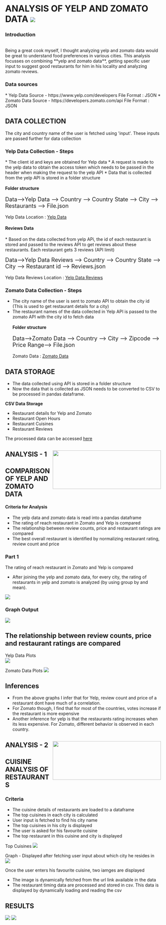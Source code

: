 
<h1> ANALYSIS OF YELP AND ZOMATO DATA

  <img src="Images\yelpzomato.jpg">

<h3>Introduction</h3><br>
Being a great cook myself, I thought analyzing yelp and zomato data would be great to understand food preferences in various cities. This analysis focusses on combining **yelp and zomato data**, getting specific user input to suggest good restaurants for him in his locality and analyzing zomato reviews.

<h3>Data sources</h3>
* Yelp Data Source -   https://www.yelp.com/developers   File Format : JSON
* Zomato Data Source - https://developers.zomato.com/api File Format : JSON

<h2> DATA COLLECTION </h2>

The city and country name of the user is fetched using 'input'. These inputs are passed further for data collection

<h3>Yelp Data Collection - Steps</h3>
* The client id and keys are obtained for Yelp data
* A request is made to the yelp data to obtain the access token which needs to be passed in the header when making the request to the yelp API 
* Data that is collected from the yelp API is stored in a folder structure<br><br>
<b>Folder structure</b><br><br>
<font size=4>Data-->Yelp Data --> Country --> Country State --> City --> Restaurants --> File.json</font><br><br>
Yelp Data Location : <a href="Data/Yelp Data"> Yelp Data </a>
<h4>Reviews Data</h4>
* Based on the data collected from yelp APi, the id of each restaurant is stored and passed to the reviews API to get reviews about these restaurants. Each restaurant gets 3 reviews (API limit)

 <font size=4>Data-->Yelp Data Reviews --> Country --> Country State --> City --> Restaurant id --> Reviews.json</font><br><br>
 Yelp Data Reviews Location : <a href="Data/Yelp Data Reviews"> Yelp Data Reviews </a>

<h3>Zomato Data Collection - Steps</h3>

* The city name of the user is sent to zomato API to obtain the city id (This is used to get restaurant details for a city)
* The restaurant names of the data collected in Yelp API is passed to the zomato API with the city id to fetch data <br><br>
<b>Folder structure</b><br><br>
<font size=4>Data-->Zomato Data --> Country --> City --> Zipcode --> Price Range--> File.json</font><br><br>
Zomato Data : <a href="Data/Zomato Data"/>Zomato Data</a>

<h2> DATA STORAGE </h2>

* The data collected using API is stored in a folder structure
* Now the data that is collected as JSON needs to be converted to CSV to be processed in pandas dataframe.

 <b>CSV Data Storage<br></b>
- Restaurant details for Yelp and Zomato  
- Restaurant Open Hours 
- Restaurant Cuisines 
- Restaurant Reviews

The processed data can be accessed <a href="Other Files">here</a>

## ANALYSIS - 1 <img align="right" style="width:350px;height:125px;margin-top:0px;padding-top:0px;" src="Images/cloud-pricing.png"/>
## COMPARISON OF YELP AND ZOMATO DATA

#### Criteria for Analysis
* The yelp data and zomato data is read into a pandas dataframe
* The rating of reach restaurant in Zomato and Yelp is compared
* The relationship between review counts, price and restaurant ratings are compared
* The best overall restaurant is identified by normalizing restaurant rating, review count and price


### Part 1
The rating of reach restaurant in Zomato and Yelp is compared <br>
* After joining the yelp and zomato data, for every city, the rating of restaurants in yelp and zomato is analyzed (by using group by and mean).


<img src="Readme images/Analysis1-yelpzomato.PNG">

### Graph Output

<img src="Output/Analysis 1/Analysis1-Rating.jpg">

## The relationship between review counts, price and restaurant ratings are compared

Yelp Data Plots<br>
<img src="Output/Analysis 1/yelp1.jpg">

Zomato Data Plots
<img src="Output/Analysis 1/zomato1.jpg">

## Inferences

* From the above graphs I infer that for Yelp, review count and price of a restaurant dont have much of a correlation.
* For Zomato though, I find that for most of the countries, votes increase if the restaurant is more expensive
* Another inference for yelp is that the restaurants rating increases when its less expensive. For Zomato, different behavior is observed in each country.


## ANALYSIS - 2 <img align="right" style="width:350px;height:125px;margin-top:0px;padding-top:0px;" src="Readme images/analysis2cui.jpg"/>
## CUISINE ANALYSIS OF RESTAURANTS

### Criteria

* The cuisine details of restaurants are loaded to a dataframe
* The top cuisines in each city is calculated
* User input is fetched to find his city name
* The top cuisines in his city is displayed
* The user is asked for his favourite cuisine
* The top restaurant in this cuisine and city is displayed

Top Cuisines
<img src="Readme images/analysis2.PNG">


Graph - Displayed after fetching user input about which city he resides in<br>
  <img src="Output/Analysis 2/cuisine.PNG">

Once the user enters his favourite cuisine, two iamges are displayed
- The image is dynamically fetched from the url link available in the data
- The restaurant timing data are processed and stored in csv. This data is displayed by dynamically loading and reading the csv

## RESULTS

<img src="Output/Analysis 2/topres.PNG">

<img src="Output/Analysis 2/cheapres.PNG">
